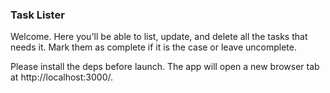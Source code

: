 ### Task Lister

Welcome. Here you'll be able to list, update, and delete all the tasks that needs it. Mark them as complete if it is the case or leave uncomplete.

Please install the deps before launch. The app will open a new browser tab at http://localhost:3000/. 
